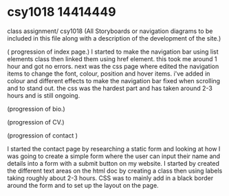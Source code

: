 # csy1018 14414449
class assignment/ csy1018
 (All Storyboards or navigation diagrams to be included in this file along with a description of the development of the site.)


 ( progression of index page.)
I started to make the navigation bar using list elements class then linked them using href element. this took me around 1 hour and got no errors. next was the css page where edited the navigation items to change the font, colour, position and hover items. i've added in colour and different effects to make the navigation bar fixed when scrolling and to stand out. the css was the hardest part and has taken around 2-3 hours and is still ongoing.

(progression of bio.)





(progression of CV.)



(progression of contact )

I started the contact page by researching a static form and looking at how I was going to create a simple form where the user can input their name and details into a form with a submit button on my website. I started by created the different text areas on the html doc by creating a class then using labels taking roughly about 2-3 hours. CSS was to mainly add in a black border around the form and to set up the layout on the page.
